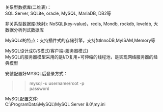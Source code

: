关系型数据库(二维表)：  
SQL Server, SQLite, oracle, MySQL, MariaDB, DB2等  

非关系型数据库(映射):
NoSQL(key-value)，redis, Mondb, rockdb, leveldb, 大数据分析列式数据库

MySQLd的特点：支持插件式的存储引擎，支持如InnoDB,MyISAM,Memory等

MySQL设计成C/S模式(客户端-服务器模式)  
MySQL的服务器模型采用的是I/O复用+可伸缩的线程池，是实现网络服务器的经典模型

安装配置好MYSQL后登录方式：
>> mysql -u username/root -p  
>> password

MySQL配置文件:  
C:\ProgramData\MySQL\MySQL Server 8.0\my.ini
